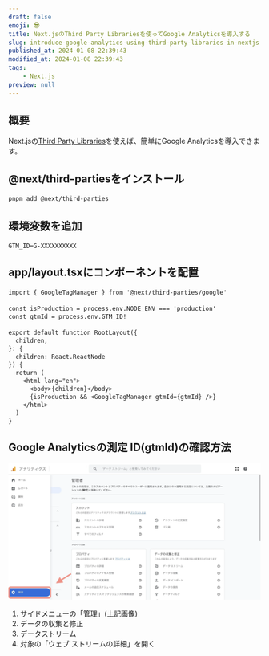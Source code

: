 ```yaml
---
draft: false
emoji: 😎
title: Next.jsのThird Party Librariesを使ってGoogle Analyticsを導入する
slug: introduce-google-analytics-using-third-party-libraries-in-nextjs
published_at: 2024-01-08 22:39:43
modified_at: 2024-01-08 22:39:43
tags:
    - Next.js
preview: null
---
```


## 概要

Next.jsの[Third Party Libraries](https://nextjs.org/docs/app/building-your-application/optimizing/third-party-libraries)を使えば、簡単にGoogle Analyticsを導入できます。

## @next/third-partiesをインストール

```bash
pnpm add @next/third-parties
```

## 環境変数を追加

```env:.env
GTM_ID=G-XXXXXXXXXX
```

## app/layout.tsxにコンポーネントを配置

```typescript:app/layout.tsx
import { GoogleTagManager } from '@next/third-parties/google'

const isProduction = process.env.NODE_ENV === 'production'
const gtmId = process.env.GTM_ID!

export default function RootLayout({
  children,
}: {
  children: React.ReactNode
}) {
  return (
    <html lang="en">
      <body>{children}</body>
      {isProduction && <GoogleTagManager gtmId={gtmId} />}
    </html>
  )
}
```

## Google Analyticsの測定 ID(gtmId)の確認方法

![サイドメニューの「管理」](../assets/2024-01-08-next.jsのthird-party-librariesを使ってgoogle-analyticsを導入する.webp)

1. サイドメニューの「管理」(上記画像)
2. データの収集と修正
3. データストリーム
4. 対象の「ウェブ ストリームの詳細」を開く
